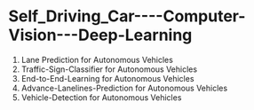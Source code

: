 # Self_Driving_Car----Computer-Vision---Deep-Learning

1. Lane Prediction for Autonomous Vehicles
2. Traffic-Sign-Classifier for Autonomous Vehicles
3. End-to-End-Learning for Autonomous Vehicles
4. Advance-Lanelines-Prediction for Autonomous Vehicles
5. Vehicle-Detection for Autonomous Vehicles
